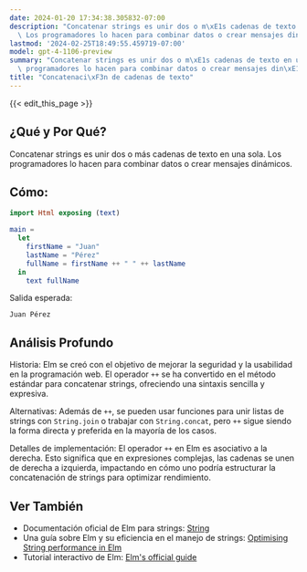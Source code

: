 ```yaml
---
date: 2024-01-20 17:34:38.305832-07:00
description: "Concatenar strings es unir dos o m\xE1s cadenas de texto en una sola.\
  \ Los programadores lo hacen para combinar datos o crear mensajes din\xE1micos."
lastmod: '2024-02-25T18:49:55.459719-07:00'
model: gpt-4-1106-preview
summary: "Concatenar strings es unir dos o m\xE1s cadenas de texto en una sola. Los\
  \ programadores lo hacen para combinar datos o crear mensajes din\xE1micos."
title: "Concatenaci\xF3n de cadenas de texto"
---
```


{{< edit_this_page >}}

## ¿Qué y Por Qué?
Concatenar strings es unir dos o más cadenas de texto en una sola. Los programadores lo hacen para combinar datos o crear mensajes dinámicos. 

## Cómo:
```Elm
import Html exposing (text)

main =
  let
    firstName = "Juan"
    lastName = "Pérez"
    fullName = firstName ++ " " ++ lastName
  in
    text fullName
```

Salida esperada:

```
Juan Pérez
```

## Análisis Profundo
Historia: Elm se creó con el objetivo de mejorar la seguridad y la usabilidad en la programación web. El operador `++` se ha convertido en el método estándar para concatenar strings, ofreciendo una sintaxis sencilla y expresiva.

Alternativas: Además de `++`, se pueden usar funciones para unir listas de strings con `String.join` o trabajar con `String.concat`, pero `++` sigue siendo la forma directa y preferida en la mayoría de los casos.

Detalles de implementación: El operador `++` en Elm es asociativo a la derecha. Esto significa que en expresiones complejas, las cadenas se unen de derecha a izquierda, impactando en cómo uno podría estructurar la concatenación de strings para optimizar rendimiento.

## Ver También
- Documentación oficial de Elm para strings: [String](https://package.elm-lang.org/packages/elm/core/latest/String)
- Una guía sobre Elm y su eficiencia en el manejo de strings: [Optimising String performance in Elm](https://medium.com/@_rchaves_/optimising-string-performance-in-elm-5e3f958cf53a)
- Tutorial interactivo de Elm: [Elm's official guide](https://guide.elm-lang.org/)
